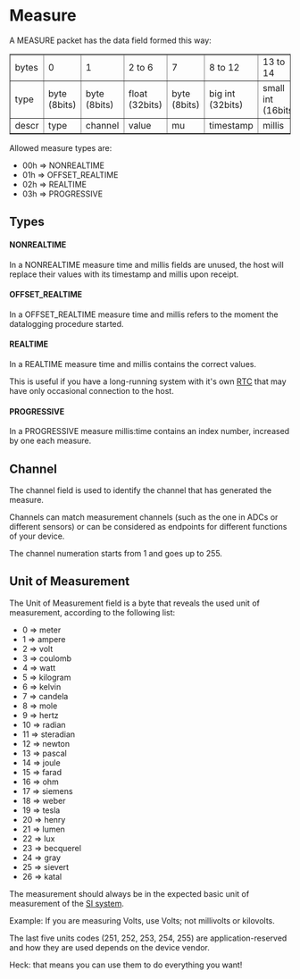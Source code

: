 # Measure

A MEASURE packet has the data field formed this way:

<table border="1">
	<tr>
		<td>bytes</td>
		<td>0</td>
		<td>1</td>
		<td>2 to 6</td>
		<td>7</td>
		<td>8 to 12</td>
		<td>13 to 14</td>
	</tr>
	<tr>
		<td>type</td>
		<td>byte (8bits)</td>
		<td>byte (8bits)</td>
		<td>float (32bits)</td>
		<td>byte (8bits)</td>
		<td>big int (32bits)</td>
		<td>small int (16bits)</td>
	</tr>
	<tr>
		<td>descr</td>
		<td>type</td>
		<td>channel</td>
		<td>value</td>
		<td>mu</td>
		<td>timestamp</td>
		<td>millis</td>
	</tr>
</table>

Allowed measure types are:

* 00h => NONREALTIME
* 01h => OFFSET_REALTIME
* 02h => REALTIME
* 03h => PROGRESSIVE


## Types

#### NONREALTIME

In a NONREALTIME measure time and millis fields are unused, the host will replace their values with its timestamp and millis upon receipt.

#### OFFSET_REALTIME

In a OFFSET_REALTIME measure time and millis refers to the moment the datalogging procedure started.

#### REALTIME

In a REALTIME measure time and millis contains the correct values.

This is useful if you have a long-running system with it's own [RTC](https://en.wikipedia.org/wiki/Real-time_clock) that may have only occasional connection to the host.

#### PROGRESSIVE

In a PROGRESSIVE measure millis:time contains an index number, increased by one each measure.


## Channel

The channel field is used to identify the channel that has generated the measure.

Channels can match measurement channels (such as the one in ADCs or different sensors) or can be considered as endpoints for different functions of your device.

The channel numeration starts from 1 and goes up to 255.

## Unit of Measurement

The Unit of Measurement field is a byte that reveals the used unit of measurement, according to the following list:

* 0 => meter
* 1 => ampere
* 2 => volt
* 3 => coulomb
* 4 => watt
* 5 => kilogram
* 6 => kelvin
* 7 => candela
* 8 => mole
* 9 => hertz
* 10 => radian
* 11 => steradian
* 12 => newton
* 13 => pascal
* 14 => joule
* 15 => farad
* 16 => ohm
* 17 => siemens
* 18 => weber
* 19 => tesla
* 20 => henry
* 21 => lumen
* 22 => lux
* 23 => becquerel
* 24 => gray
* 25 => sievert
* 26 => katal

The measurement should always be in the expected basic unit of measurement of the [SI system](https://en.wikipedia.org/wiki/International_System_of_Units).

Example: If you are measuring Volts, use Volts; not millivolts or kilovolts.

The last five units codes (251, 252, 253, 254, 255) are application-reserved and how they are used depends on the device vendor.

Heck: that means you can use them to do everything you want!
